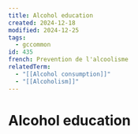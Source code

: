 ```yaml
---
title: Alcohol education
created: 2024-12-18
modified: 2024-12-25
tags:
  - gccommon
id: 435
french: Prevention de l'alcoolisme
relatedTerm:
  - "[[Alcohol consumption]]"
  - "[[Alcoholism]]"
---
```

# Alcohol education
